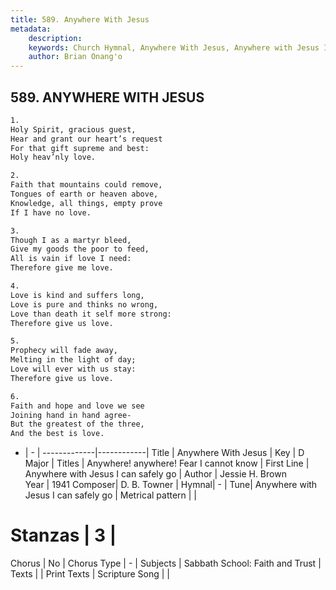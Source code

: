 ```yaml
---
title: 589. Anywhere With Jesus
metadata:
    description: 
    keywords: Church Hymnal, Anywhere With Jesus, Anywhere with Jesus I can safely go, Anywhere! anywhere! Fear I cannot know
    author: Brian Onang'o
---
```



## 589. ANYWHERE WITH JESUS

```txt
1.
Holy Spirit, gracious guest,
Hear and grant our heart’s request
For that gift supreme and best:
Holy heav’nly love.

2.
Faith that mountains could remove,
Tongues of earth or heaven above,
Knowledge, all things, empty prove
If I have no love.

3.
Though I as a martyr bleed,
Give my goods the poor to feed,
All is vain if love I need:
Therefore give me love.

4.
Love is kind and suffers long,
Love is pure and thinks no wrong,
Love than death it self more strong:
Therefore give us love.

5.
Prophecy will fade away,
Melting in the light of day;
Love will ever with us stay:
Therefore give us love.

6.
Faith and hope and love we see
Joining hand in hand agree-
But the greatest of the three,
And the best is love.
```

- |   -  |
-------------|------------|
Title | Anywhere With Jesus |
Key | D Major |
Titles | Anywhere! anywhere! Fear I cannot know |
First Line | Anywhere with Jesus I can safely go |
Author | Jessie H. Brown  
Year | 1941
Composer| D. B. Towner |
Hymnal|  - |
Tune| Anywhere with Jesus I can safely go |
Metrical pattern | |
# Stanzas | 3 |
Chorus | No |
Chorus Type | - |
Subjects | Sabbath School: Faith and Trust |
Texts |  |
Print Texts | 
Scripture Song |  |
  
